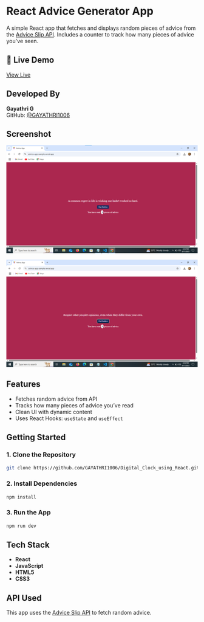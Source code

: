 # React Advice Generator App

A simple React app that fetches and displays random pieces of advice from the [Advice Slip API](https://api.adviceslip.com). Includes a counter to track how many pieces of advice you've seen.

## 🔗 Live Demo

[View Live](https://advice-app-sample.vercel.app/)  

## Developed By  

**Gayathri G**  
GitHub: [@GAYATHRI1006](https://github.com/GAYATHRI1006)

## Screenshot

![Advice App Screenshot](advice1.png)  

![Advice App Screenshot](advice2.png)  

## Features

- Fetches random advice from API
- Tracks how many pieces of advice you’ve read
- Clean UI with dynamic content
- Uses React Hooks: `useState` and `useEffect`

## Getting Started

### 1. Clone the Repository

```bash
git clone https://github.com/GAYATHRI1006/Digital_Clock_using_React.git
```

### 2. Install Dependencies

```bash
npm install
```

### 3. Run the App

```bash
npm run dev
```

## Tech Stack

- **React**
- **JavaScript**
- **HTML5**
- **CSS3**
    
## API Used

This app uses the [Advice Slip API](https://api.adviceslip.com/advice) to fetch random advice.

